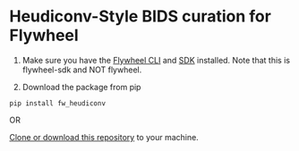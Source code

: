 # Heudiconv-Style BIDS curation for Flywheel

1. Make sure you have the [Flywheel CLI](https://docs.flywheel.io/hc/en-us/articles/360008162214-Installing-the-Command-Line-Interface-CLI-) and [SDK](https://pypi.org/project/flywheel-sdk/) installed. Note that this is flywheel-sdk and NOT flywheel.

2. Download the package from pip

`pip install fw_heudiconv`

OR

[Clone or download this repository](https://github.com/PennBBL/fw-heudiconv) to your machine.
